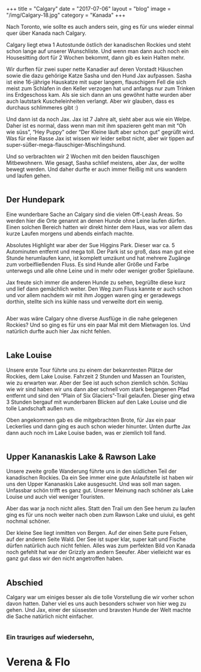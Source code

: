 +++
title = "Calgary"
date = "2017-07-06"
layout = "blog"
image = "/img/Calgary-18.jpg"
category = "Kanada"
+++

Nach Toronto, wie sollte es auch anders sein, ging es für uns wieder einmal quer über Kanada nach Calgary.

<!--more-->

Calgary liegt etwa 1 Autostunde östlich der kanadischen Rockies und steht schon lange auf unserer Wunschliste. Und wenn man dann auch noch ein Housesitting dort für 2 Wochen bekommt, dann gib es kein Halten mehr.

Wir durften für zwei super nette Kanadier auf deren Vorstadt Häuschen sowie die dazu gehörige Katze Sasha und den Hund Jax aufpassen. Sasha ist eine 16-jährige Hauskatze mit super langem, flauschigem Fell die sich meist zum Schlafen in den Keller verzogen hat und anfangs nur zum Trinken ins Erdgeschoss kam. Als sie sich dann an uns gewöhnt hatte wurden aber auch lautstark Kuscheleinheiten verlangt. Aber wir glauben, dass es durchaus schlimmeres gibt :)

Und dann ist da noch Jax. Jax ist 7 Jahre alt, sieht aber aus wie ein Welpe. Daher ist es normal, dass wenn man mit ihm spazieren geht man mit “Oh wie süss”, “Hey Puppy” oder “Der Kleine läuft aber schon gut” gegrüßt wird. Was für eine Rasse Jax ist wissen wir leider selbst nicht, aber wir tippen auf super-süßer-mega-flauschiger-Mischlingshund.

Und so verbrachten wir 2 Wochen mit den beiden flauschigen Mitbewohnern. Wie gesagt, Sasha schlief meistens, aber Jax, der wollte bewegt werden. Und daher durfte er auch immer fleißig mit uns wandern und laufen gehen.

<div class="blog-post-gallery">
<div><img src="/img/Calgary-1.jpg" alt=""></div>
<div><img src="/img/Calgary-2.jpg" alt=""></div>
</div>

## Der Hundepark

Eine wunderbare Sache an Calgary sind die vielen Off-Leash Areas. So werden hier die Orte genannt an denen Hunde ohne Leine laufen dürfen. Einen solchen Bereich hatten wir direkt hinter dem Haus, was vor allem das kurze Laufen morgens und abends einfach machte.

Absolutes Highlight war aber der Sue Higgins Park. Dieser war ca. 5 Autominuten entfernt und mega toll. Der Park ist so groß, dass man gut eine Stunde herumlaufen kann, ist komplett umzäunt und hat mehrere Zugänge zum vorbeifließenden Fluss. Es sind Hunde aller Größe und Farbe unterwegs und alle ohne Leine und in mehr oder weniger großer Spiellaune.

Jax freute sich immer die anderen Hunde zu sehen, begrüßte diese kurz und lief dann gemächlich weiter. Den Weg zum Fluss kannte er auch schon und vor allem nachdem wir mit ihm Joggen waren ging er geradewegs dorthin, stellte sich ins kühle nass und verweilte dort ein wenig. 

<div class="blog-post-gallery">
<div><img src="/img/Calgary-3.jpg" alt=""></div>
<div><img src="/img/Calgary-4.jpg" alt=""></div>
</div>

Aber was wäre Calgary ohne diverse Ausflüge in die nahe gelegenen Rockies? Und so ging es für uns ein paar Mal mit dem Mietwagen los. Und natürlich durfte auch hier Jax nicht fehlen.

<div><img src="/img/Calgary-7.jpg" alt=""></div>

## Lake Louise

Unsere erste Tour führte uns zu einem der bekanntesten Plätze der Rockies, dem Lake Louise. Fahrzeit 2 Stunden und Massen an Touristen, wie zu erwarten war. Aber der See ist auch schon ziemlich schön. Schlau wie wir sind haben wir uns dann aber schnell vom stark begangenen Pfad entfernt und sind den “Plain of Six Glaciers”-Trail gelaufen. Dieser ging etwa 3 Stunden bergauf mit wunderbaren Blicken auf den Lake Louise und die tolle Landschaft außen rum.

Oben angekommen gab es die mitgebrachten Brote, für Jax ein paar Leckerlies und dann ging es auch schon wieder hinunter. Unten durfte Jax dann auch noch im Lake Louise baden, was er ziemlich toll fand.

<div class="blog-post-gallery">
<div><img src="/img/Calgary-5.jpg" alt=""></div>
<div><img src="/img/Calgary-6.jpg" alt=""></div>
<div><img src="/img/Calgary-8.jpg" alt=""></div>
</div>

## Upper Kananaskis Lake & Rawson Lake

Unsere zweite große Wanderung führte uns in den südlichen Teil der kanadischen Rockies. Da ein See immer eine gute Anlaufstelle ist haben wir uns den Upper Kananaskis Lake ausgesucht. Und was soll man sagen. Unfassbar schön trifft es ganz gut. Unserer Meinung nach schöner als Lake Louise und auch viel weniger Touristen.

Aber das war ja noch nicht alles. Statt den Trail um den See herum zu laufen ging es für uns noch weiter nach oben zum Rawson Lake und uiuiui, es geht nochmal schöner.

Der kleine See liegt inmitten von Bergen. Auf der einen Seite pure Felsen, auf der anderen Seite Wald. Der See ist super klar, super kalt und Fische dürfen natürlich auch nicht fehlen. Alles was zum perfekten Bild von Kanada noch gefehlt hat war der Grizzly am andern Seeufer. Aber vielleicht war es ganz gut dass wir den nicht angetroffen haben.

<div class="blog-post-gallery">
<div><img src="/img/Calgary-9.jpg" alt=""></div>
<div><img src="/img/Calgary-10.jpg" alt=""></div>
<div><img src="/img/Calgary-12.jpg" alt=""></div>
<div><img src="/img/Calgary-11.jpg" alt=""></div>
<div><img src="/img/Calgary-13.jpg" alt=""></div>
<div><img src="/img/Calgary-23.jpg" alt=""></div>
<div><img src="/img/Calgary-14.jpg" alt=""></div>
<div><img src="/img/Calgary-15.jpg" alt=""></div>
<div><img src="/img/Calgary-16.jpg" alt=""></div>
<div><img src="/img/Calgary-17.jpg" alt=""></div>
<div><img src="/img/Calgary-21.jpg" alt=""></div>
<div><img src="/img/Calgary-22.jpg" alt=""></div>
<div><img src="/img/Calgary-18.jpg" alt=""></div>
</div>

## Abschied

Calgary war um einiges besser als die tolle Vorstellung die wir vorher schon davon hatten. Daher viel es uns auch besonders schwer von hier weg zu gehen. Und Jax, einer der süssesten und bravsten Hunde der Welt machte die Sache natürlich nicht einfacher.

<img src="/img/Calgary-25.jpg" alt="">

### Ein trauriges auf wiedersehn, 

<h1 class="signature">Verena & Flo</h1>


